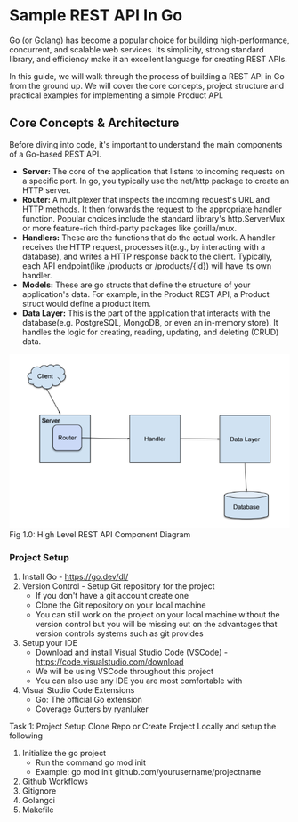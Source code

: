 # Sample REST API In Go
Go (or Golang) has become a popular choice for building high-performance, concurrent, and scalable web services. Its simplicity, strong standard library, and efficiency make it an excellent language for creating REST APIs.

In this guide, we will walk through the process of building a REST API in Go from the ground up. We will cover the core concepts, project structure and practical examples for implementing a simple Product API.

## Core Concepts & Architecture
Before diving into code, it's important to understand the main components of a Go-based REST API.
- **Server:** The core of the application that listens to incoming requests on a specific port. In go, you typically use the net/http package to create an HTTP server.
- **Router:** A multiplexer that inspects the incoming request's URL and HTTP methods. It then forwards the request to the appropriate handler function. Popular choices include the standard library's http.ServerMux or more feature-rich third-party packages like gorilla/mux.
- **Handlers:** These are the functions that do the actual work. A handler receives the HTTP request, processes it(e.g., by interacting with a database), and writes a HTTP response back to the client. Typically, each API endpoint(like /products or /products/{id}) will have its own handler.
- **Models:** These are go structs that define the structure of your application's data. For example, in the Product REST API, a Product struct would define a product item.
- **Data Layer:** This is the part of the application that interacts with the database(e.g. PostgreSQL, MongoDB, or even an in-memory store). It handles the logic for creating, reading, updating, and deleting (CRUD) data.

![alt text](image.png)
Fig 1.0: High Level REST API Component Diagram 

### Project Setup
1. Install Go - https://go.dev/dl/
2. Version Control - Setup Git repository for the project
    - If you don't have a git account create one
    - Clone the Git repository on your local machine
    - You can still work on the project on your local machine without the version control but you will be missing out on the advantages that version controls systems such as git provides
4. Setup your IDE
    - Download and install Visual Studio Code (VSCode) - https://code.visualstudio.com/download
    - We will be using VSCode throughout this project
    - You can also use any IDE you are most comfortable with
5. Visual Studio Code Extensions
    - Go: The official Go extension
    - Coverage Gutters by ryanluker

Task 1: Project Setup
Clone Repo or Create Project Locally and setup the following
1. Initialize the go project
    - Run the command go mod init <module-name>
    - Example: go mod init github.com/yourusername/projectname
2. Github Workflows
3. Gitignore
4. Golangci
5. Makefile